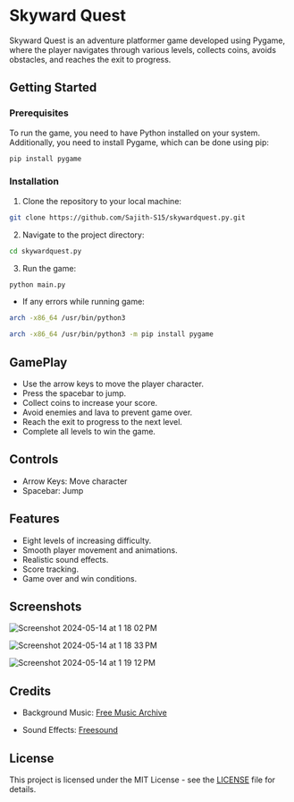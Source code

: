 # Skyward Quest
Skyward Quest is an adventure platformer game developed using Pygame, where the player navigates through various levels, collects coins, avoids obstacles, and reaches the exit to progress.

## Getting Started

### Prerequisites

To run the game, you need to have Python installed on your system. Additionally, you need to install Pygame, which can be done using pip:


```bash
pip install pygame
```
### Installation
1. Clone the repository to your local machine:
```bash
git clone https://github.com/Sajith-S15/skywardquest.py.git
```

2. Navigate to the project directory:
```bash
cd skywardquest.py
```
3. Run the game:

```bash
python main.py
```

- If any errors while running game:
```bash
arch -x86_64 /usr/bin/python3
```

```bash
arch -x86_64 /usr/bin/python3 -m pip install pygame
```

## GamePlay
- Use the arrow keys to move the player character.
- Press the spacebar to jump.
- Collect coins to increase your score.
- Avoid enemies and lava to prevent game over.
- Reach the exit to progress to the next level.
- Complete all levels to win the game.

## Controls
- Arrow Keys: Move character
- Spacebar: Jump

## Features

- Eight levels of increasing difficulty.
- Smooth player movement and animations.
- Realistic sound effects.
- Score tracking.
- Game over and win conditions.

## Screenshots

![Screenshot 2024-05-14 at 1 18 02 PM](https://github.com/Sajith-S15/skywardquest.py/assets/123757769/f32f840b-d640-473e-9c60-068e9c84c58c)

 ![Screenshot 2024-05-14 at 1 18 33 PM](https://github.com/Sajith-S15/skywardquest.py/assets/123757769/798e0e49-dbd0-496c-a78a-a0b73fe33c46)

![Screenshot 2024-05-14 at 1 19 12 PM](https://github.com/Sajith-S15/skywardquest.py/assets/123757769/69213226-8557-4e69-a55e-053ce03a0e11)

## Credits

- Background Music: [Free Music Archive](https://freemusicarchive.org/)

- Sound Effects: [Freesound](https://freesound.org/)

## License
This project is licensed under the MIT License - see the [LICENSE](/) file for details.
